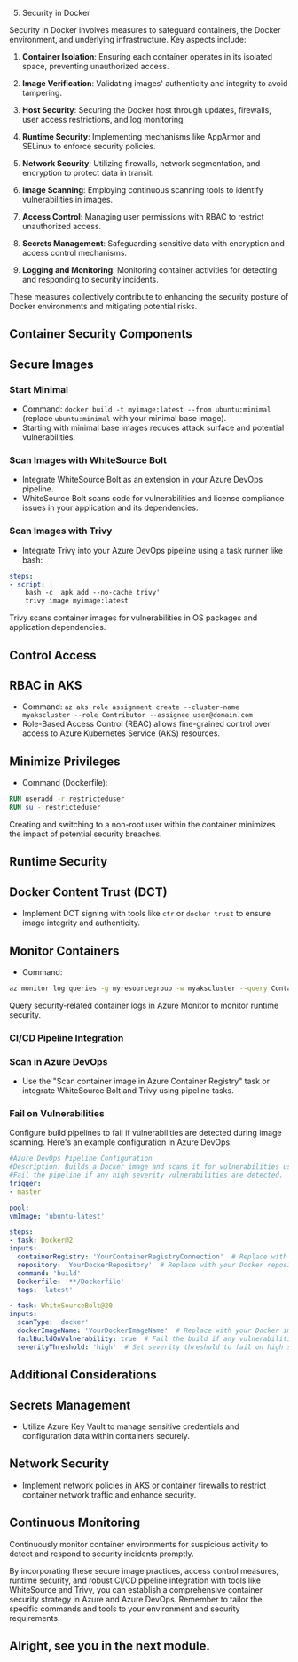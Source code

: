 05. Security in Docker

Security in Docker involves measures to safeguard containers, the Docker environment, and underlying infrastructure. 
Key aspects include:

1. **Container Isolation**: Ensuring each container operates in its isolated space, preventing unauthorized access.

2. **Image Verification**: Validating images' authenticity and integrity to avoid tampering.

3. **Host Security**: Securing the Docker host through updates, firewalls, user access restrictions, and log monitoring.

4. **Runtime Security**: Implementing mechanisms like AppArmor and SELinux to enforce security policies.

5. **Network Security**: Utilizing firewalls, network segmentation, and encryption to protect data in transit.

6. **Image Scanning**: Employing continuous scanning tools to identify vulnerabilities in images.

7. **Access Control**: Managing user permissions with RBAC to restrict unauthorized access.

8. **Secrets Management**: Safeguarding sensitive data with encryption and access control mechanisms.

9. **Logging and Monitoring**: Monitoring container activities for detecting and responding to security incidents.

These measures collectively contribute to enhancing the security posture of Docker environments and mitigating potential risks.

## Container Security Components

## Secure Images

### Start Minimal
- Command: `docker build -t myimage:latest --from ubuntu:minimal` (replace `ubuntu:minimal` with your minimal base image).
- Starting with minimal base images reduces attack surface and potential vulnerabilities.

### Scan Images with WhiteSource Bolt
- Integrate WhiteSource Bolt as an extension in your Azure DevOps pipeline.
- WhiteSource Bolt scans code for vulnerabilities and license compliance issues in your application and its dependencies.

### Scan Images with Trivy
- Integrate Trivy into your Azure DevOps pipeline using a task runner like bash:
```yaml
steps:
- script: |
    bash -c 'apk add --no-cache trivy'
    trivy image myimage:latest
```
Trivy scans container images for vulnerabilities in OS packages and application dependencies.

## Control Access

## RBAC in AKS
- Command: `az aks role assignment create --cluster-name myakscluster --role Contributor --assignee user@domain.com`
- Role-Based Access Control (RBAC) allows fine-grained control over access to Azure Kubernetes Service (AKS) resources.

## Minimize Privileges
- Command (Dockerfile):
```dockerfile
RUN useradd -r restricteduser
RUN su - restricteduser
```
Creating and switching to a non-root user within the container minimizes the impact of potential security breaches.

## Runtime Security

## Docker Content Trust (DCT)
- Implement DCT signing with tools like `ctr` or `docker trust` to ensure image integrity and authenticity.

## Monitor Containers
- Command:
```bash
az monitor log queries -g myresourcegroup -w myakscluster --query ContainerInsights | where Name contains "Security"
```
Query security-related container logs in Azure Monitor to monitor runtime security.

### CI/CD Pipeline Integration

### Scan in Azure DevOps
- Use the "Scan container image in Azure Container Registry" task or integrate WhiteSource Bolt and Trivy using pipeline tasks.

### Fail on Vulnerabilities
 Configure build pipelines to fail if vulnerabilities are detected during image scanning.
  Here's an example configuration in Azure DevOps:
  ```yaml
#Azure DevOps Pipeline Configuration
#Description: Builds a Docker image and scans it for vulnerabilities using WhiteSource Bolt.
#Fail the pipeline if any high severity vulnerabilities are detected.
trigger:
- master

pool:
  vmImage: 'ubuntu-latest'

steps:
- task: Docker@2
  inputs:
    containerRegistry: 'YourContainerRegistryConnection'  # Replace with your container registry connection name
    repository: 'YourDockerRepository'  # Replace with your Docker repository name
    command: 'build'
    Dockerfile: '**/Dockerfile'
    tags: 'latest'

- task: WhiteSourceBolt@20
  inputs:
    scanType: 'docker'
    dockerImageName: 'YourDockerImageName'  # Replace with your Docker image name
    failBuildOnVulnerability: true  # Fail the build if any vulnerabilities are detected
    severityThreshold: 'high'  # Set severity threshold to fail on high severity vulnerabilities
```
## Additional Considerations

## Secrets Management
- Utilize Azure Key Vault to manage sensitive credentials and configuration data within containers securely.

## Network Security
- Implement network policies in AKS or container firewalls to restrict container network traffic and enhance security.

## Continuous Monitoring
Continuously monitor container environments for suspicious activity to detect and respond to security incidents promptly.

By incorporating these secure image practices, access control measures, runtime security, and robust CI/CD pipeline integration with tools like WhiteSource and Trivy, you can establish a comprehensive container security strategy in Azure and Azure DevOps. Remember to tailor the specific commands and tools to your environment and security requirements.


## Alright, see you in the next module.